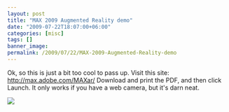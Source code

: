 ```yaml
---
layout: post
title: "MAX 2009 Augmented Reality demo"
date: "2009-07-22T18:07:00+06:00"
categories: [misc]
tags: []
banner_image: 
permalink: /2009/07/22/MAX-2009-Augmented-Reality-demo
---
```


Ok, so this is just a bit too cool to pass up. Visit this site: <a href="http://max.adobe.com/MAXar/">http://max.adobe.com/MAXar/</a> Download and print the PDF, and then click Launch. It only works if you have a web camera, but it's darn neat. 

<img src="https://static.raymondcamden.com/images//Picture 175.png">